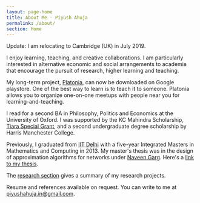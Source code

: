 ```yaml
---
layout: page-home
title: About Me - Piyush Ahuja
permalink: /about/
section: Home
---
```



<!-- <img class='inset right' src='/1.jpg' title='Piyush Ahuja' width='130px' />   
 -->
Update: I am relocating to Cambridge (UK) in July 2019. 

I enjoy learning, teaching, and creative collaborations. I am particularly interested in alternative economic and social arrangements to academia that encourage the pursuit of research, higher learning and teaching.

My long-term project, [Platonia](https://play.google.com/store/apps/details?id=com.platonialabs.platonia), can now be downloaded on Google playstore. One of the best way to learn is to teach it to someone. Platonia allows you to organize one-on-one meetups with people near you for learning-and-teaching.

I read for a second BA in Philosophy, Politics and Economics at the University of Oxford.  I was supported by the KC Mahindra Scholarship, [Tiara Special Grant](https://www.tiarafoundation.com/copy-of-tiara-special-grant), and a second undergraduate degree scholarship by Harris Manchester College.

Previously, I graduated from [IIT Delhi](https://en.wikipedia.org/wiki/Indian_Institute_of_Technology_Delhi) with a five-year Integrated Masters in Mathematics and Computing in 2013. My master's thesis was in the design of approximation algorithms for networks under [Naveen Garg](https://en.wikipedia.org/wiki/Naveen_Garg). Here's a [link to my thesis][thesis].  

The [research section](/research)  gives a summary of my research projects.

<!-- The [work section](/work)  spells out my professional experience in greater detail.   -->

Resume and references available on request. You can write to me at piyushahuja.in@gmail.com.



[resumeFile]: ../files/piyush_resume.pdf 
[thesis]: ../files/research/thesis.pdf
